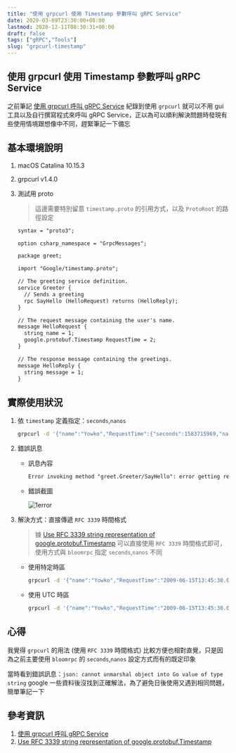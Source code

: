 ```yaml
---
title: "使用 grpcurl 使用 Timestamp 參數呼叫 gRPC Service"
date: 2020-03-09T23:30:00+08:00
lastmod: 2020-12-11T08:30:31+08:00
draft: false
tags: ["gRPC","Tools"]
slug: "grpcurl-timestamp"
---
```


## 使用 grpcurl 使用 Timestamp 參數呼叫 gRPC Service

之前筆記 [使用 grpcurl 呼叫 gRPC Service](/grpcurl/) 紀錄到使用 `grpcurl` 就可以不用 gui 工具以及自行撰寫程式來呼叫 gRPC Service，正以為可以順利解決問題時發現有些使用情境跟想像中不同，趕緊筆記一下備忘

## 基本環境說明

1. macOS Catalina 10.15.3
2. grpcurl v1.4.0
3. 測試用 proto

    > 這邊需要特別留意 `timestamp.proto` 的引用方式，以及 `ProtoRoot` 的路徑設定

    ```txt
    syntax = "proto3";

    option csharp_namespace = "GrpcMessages";

    package greet;

    import "Google/timestamp.proto";

    // The greeting service definition.
    service Greeter {
      // Sends a greeting
      rpc SayHello (HelloRequest) returns (HelloReply);
    }

    // The request message containing the user's name.
    message HelloRequest {
      string name = 1;
      google.protobuf.Timestamp RequestTime = 2;
    }

    // The response message containing the greetings.
    message HelloReply {
      string message = 1;
    }
    ```

## 實際使用狀況

1. 依 `timestamp` 定義指定：`seconds`,`nanos`

    ```bash
    grpcurl -d '{"name":"Yowko","RequestTime":{"seconds":1583715969,"nanos":0}}' -plaintext -import-path /Users/yowko.tsai/POCs/GrpcMessages/Protos -proto greet.proto localhost:5000 greet.Greeter/SayHello
    ```

2. 錯誤訊息

    - 訊息內容

        ```txt
        Error invoking method "greet.Greeter/SayHello": error getting request data: json: cannot unmarshal object into Go value of type string
        ```

    - 錯誤截圖

        ![1error](https://user-images.githubusercontent.com/3851540/76177031-cc3e4d80-61ed-11ea-8df9-74cdea5283db.png)

3. 解決方式：直接傳遞 `RFC 3339` 時間格式

    > 據 [Use RFC 3339 string representation of google.protobuf.Timestamp](https://github.com/uw-labs/bloomrpc/issues/98#issuecomment-510736760) 可以直接使用 `RFC 3339` 時間格式即可，使用方式與 `bloomrpc` 指定 `seconds`,`nanos` 不同

    - 使用特定時區

        ```bash
        grpcurl -d '{"name":"Yowko","RequestTime":"2009-06-15T13:45:30.0000000+08:00"}' -plaintext -import-path /Users/yowko.tsai/POCs/GrpcMessages/Protos -proto greet.proto localhost:5000 greet.Greeter/SayHello

        ```

    - 使用 UTC 時區

        ```bash
        grpcurl -d '{"name":"Yowko","RequestTime":"2009-06-15T13:45:30.00Z"}' -plaintext -import-path /Users/yowko.tsai/POCs/GrpcMessages/Protos -proto greet.proto localhost:5000 greet.Greeter/SayHello
        ```

## 心得

我覺得 `grpcurl` 的用法 (使用 `RFC 3339` 時間格式) 比較方便也相對直覺，只是因為之前主要使用 `bloomrpc` 的 `seconds`,`nanos` 設定方式而有的既定印象

當時看到錯誤訊息：`json: cannot unmarshal object into Go value of type string` google 一些資料後沒找到正確解法，為了避免日後使用又遇到相同問題，簡單筆記一下

## 參考資訊

1. [使用 grpcurl 呼叫 gRPC Service](/grpcurl/)
2. [Use RFC 3339 string representation of google.protobuf.Timestamp](https://github.com/uw-labs/bloomrpc/issues/98#issuecomment-510736760)
